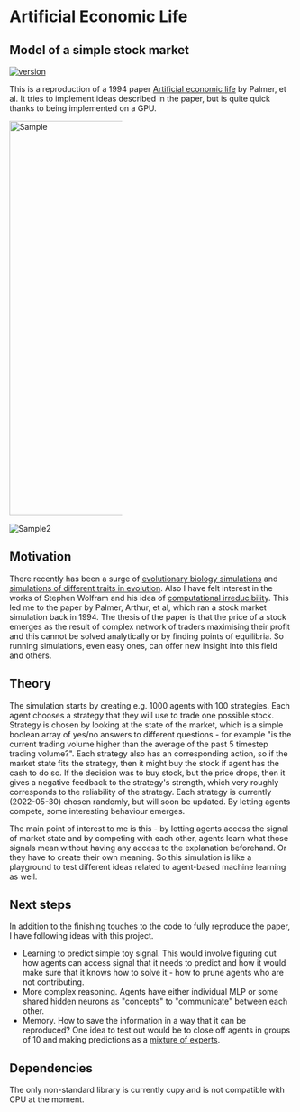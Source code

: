 # Artificial Economic Life
## Model of a simple stock market

[![version](https://img.shields.io/badge/version-0.0.1-yellow.svg)](https://semver.org)

This is a reproduction of a 1994 paper [Artificial economic life](https://deepblue.lib.umich.edu/handle/2027.42/31402) by Palmer, et al. It tries to implement ideas described in the paper, but is quite quick thanks to being implemented on a GPU.

<img
  src="https://i.imgur.com/iIKBljg.png"
  alt="Sample"
  title="Output of a simulation"
  style="display: inline-block; margin: 0 auto; max-width: 200px"
  width="700" height="700"/>
  
<img
  src="https://i.imgur.com/NaW5P8b.png"
  alt="Sample2"
  title="Analysis of strategies used"
  style="display: inline-block; margin: 0 auto; max-width: 200px"
  scale="1"/>

## Motivation

There recently has been a surge of [evolutionary biology simulations](https://www.youtube.com/watch?v=N3tRFayqVtk&t=1147s) and [simulations of different traits in evolution](https://www.youtube.com/watch?v=YNMkADpvO4w). Also I have felt interest in the works of Stephen Wolfram and his idea of [computational irreducibility](https://en.wikipedia.org/wiki/Computational_irreducibility). This led me to the paper by Palmer, Arthur, et al, which ran a stock market simulation back in 1994. The thesis of the paper is that the price of a stock emerges as the result of complex network of traders maximising their profit and this cannot be solved analytically or by finding points of equilibria. So running simulations, even easy ones, can offer new insight into this field and others.

## Theory

The simulation starts by creating e.g. 1000 agents with 100 strategies. Each agent chooses a strategy that they will use to trade one possible stock. Strategy is chosen by looking at the state of the market, which is a simple boolean array of yes/no answers to different questions - for example "is the current trading volume higher than the average of the past 5 timestep trading volume?". Each strategy also has an corresponding action, so if the market state fits the strategy, then it might buy the stock if agent has the cash to do so. If the decision was to buy stock, but the price drops, then it gives a negative feedback to the strategy's strength, which very roughly corresponds to the reliability of the strategy. Each strategy is currently (2022-05-30) chosen randomly, but will soon be updated. By letting agents compete, some interesting behaviour emerges.

The main point of interest to me is this - by letting agents access the signal of market state and by competing with each other, agents learn what those signals mean without having any access to the explanation beforehand. Or they have to create their own meaning. So this simulation is like a playground to test different ideas related to agent-based machine learning as well.

## Next steps

In addition to the finishing touches to the code to fully reproduce the paper, I have following ideas with this project.

- Learning to predict simple toy signal. This would involve figuring out how agents can access signal that it needs to predict and how it would make sure that it knows how to solve it - how to prune agents who are not contributing.
- More complex reasoning. Agents have either individual MLP or some shared hidden neurons as "concepts" to "communicate" between each other.
- Memory. How to save the information in a way that it can be reproduced? One idea to test out would be to close off agents in groups of 10 and making predictions as a [mixture of experts](https://en.wikipedia.org/wiki/Mixture_of_experts).


## Dependencies
The only non-standard library is currently cupy and is not compatible with CPU at the moment.
